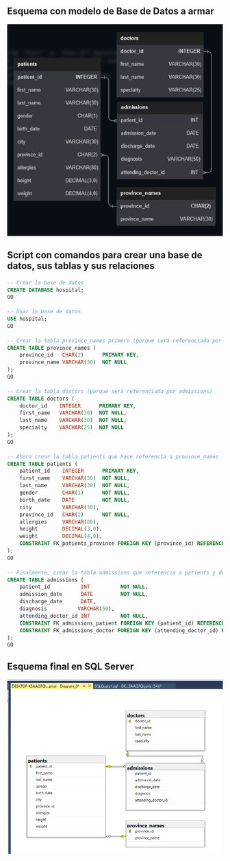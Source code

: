 
## Esquema con modelo de Base de Datos a armar

![Esquema 1](hospital-diagram-sql.png)

<div style="page-break-before: always;"></div>

## Script con comandos para crear una base de datos, sus tablas y sus relaciones

~~~sql
-- Crear la base de datos
CREATE DATABASE hospital;
GO

-- Usar la base de datos
USE hospital;
GO

-- Crear la tabla province_names primero (porque será referenciada por patients)
CREATE TABLE province_names (
    province_id   CHAR(2)      PRIMARY KEY,
    province_name VARCHAR(30)  NOT NULL
);
GO

-- Crear la tabla doctors (porque será referenciada por admissions)
CREATE TABLE doctors (
    doctor_id    INTEGER      PRIMARY KEY,
    first_name   VARCHAR(30)  NOT NULL,
    last_name    VARCHAR(30)  NOT NULL,
    specialty    VARCHAR(25)  NOT NULL
);
GO

-- Ahora crear la tabla patients que hace referencia a province_names
CREATE TABLE patients (
    patient_id    INTEGER      PRIMARY KEY,
    first_name    VARCHAR(30)  NOT NULL,
    last_name     VARCHAR(30)  NOT NULL,
    gender        CHAR(1)      NOT NULL,
    birth_date    DATE         NOT NULL,
    city          VARCHAR(30),
    province_id   CHAR(2)      NOT NULL,
    allergies     VARCHAR(80),
    height        DECIMAL(3,0),
    weight        DECIMAL(4,0),
    CONSTRAINT FK_patients_province FOREIGN KEY (province_id) REFERENCES province_names(province_id)
);
GO

-- Finalmente, crear la tabla admissions que referencia a patients y doctors
CREATE TABLE admissions (
    patient_id          INT          NOT NULL,
    admission_date      DATE         NOT NULL,
    discharge_date      DATE,
    diagnosis          VARCHAR(50),
    attending_doctor_id INT          NOT NULL,
    CONSTRAINT FK_admissions_patient FOREIGN KEY (patient_id) REFERENCES patients(patient_id),
    CONSTRAINT FK_admissions_doctor FOREIGN KEY (attending_doctor_id) REFERENCES doctors(doctor_id)
);
GO
~~~

<div style="page-break-before: always;"></div>

## Esquema final en SQL Server

![Esquema 2](hospital-diagram-sql-2.png)        

<div style="page-break-before: always;"></div>

